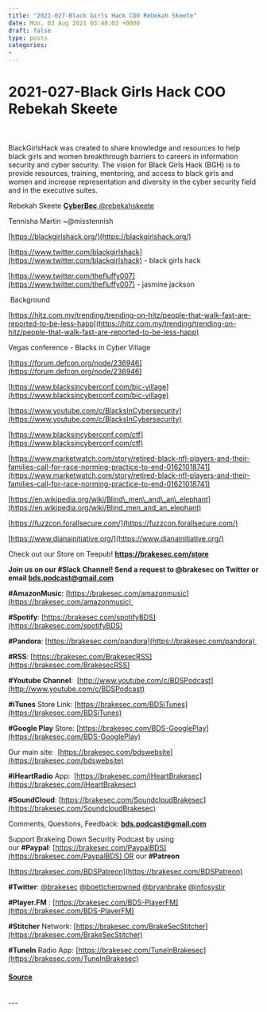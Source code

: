 ```yaml
---
title: "2021-027-Black Girls Hack COO Rebekah Skeete"
date: Mon, 02 Aug 2021 03:48:03 +0000
draft: false
type: posts
categories: 
- 
---
```

# 2021-027-Black Girls Hack COO Rebekah Skeete

<br/>

<br/>
BlackGirlsHack was created to share knowledge and resources to help black girls and women breakthrough barriers to careers in information security and cyber security. The vision for Black Girls Hack (BGH) is to provide resources, training, mentoring, and access to black girls and women and increase representation and diversity in the cyber security field and in the executive suites. 

Rebekah Skeete [**CyberBec** @rebekahskeete](https://twitter.com/rebekahskeete)

Tennisha Martin ~@misstennish

[https://blackgirlshack.org/](https://blackgirlshack.org/)

[https://www.twitter.com/blackgirlshack](https://www.twitter.com/blackgirlshack) \- black girls hack 

[https://www.twitter.com/thefluffy007](https://www.twitter.com/thefluffy007) \- jasmine jackson

 Background

[https://hitz.com.my/trending/trending-on-hitz/people-that-walk-fast-are-reported-to-be-less-happ](https://hitz.com.my/trending/trending-on-hitz/people-that-walk-fast-are-reported-to-be-less-happ)

Vegas conference - Blacks in Cyber Village

[https://forum.defcon.org/node/236946](https://forum.defcon.org/node/236946)

[https://www.blacksincyberconf.com/bic-village](https://www.blacksincyberconf.com/bic-village)

[https://www.youtube.com/c/BlacksInCybersecurity](https://www.youtube.com/c/BlacksInCybersecurity)

[https://www.blacksincyberconf.com/ctf](https://www.blacksincyberconf.com/ctf)

[https://www.marketwatch.com/story/retired-black-nfl-players-and-their-families-call-for-race-norming-practice-to-end-01621018741](https://www.marketwatch.com/story/retired-black-nfl-players-and-their-families-call-for-race-norming-practice-to-end-01621018741)

[https://en.wikipedia.org/wiki/Blind\_men\_and\_an\_elephant](https://en.wikipedia.org/wiki/Blind_men_and_an_elephant)

[https://fuzzcon.forallsecure.com/](https://fuzzcon.forallsecure.com/)

[https://www.dianainitiative.org/](https://www.dianainitiative.org/)

Check out our Store on Teepub! **https://brakesec.com/store**

**Join us on our #Slack Channel! Send a request to @brakesec on Twitter or email [bds.podcast@gmail.com](mailto:bds.podcast@gmail.com)**

**#AmazonMusic:** [https://brakesec.com/amazonmusic](https://brakesec.com/amazonmusic) 

**#Spotify**: [https://brakesec.com/spotifyBDS](https://brakesec.com/spotifyBDS)  
  
**#Pandora**: [https://brakesec.com/pandora](https://brakesec.com/pandora) 

**#RSS**: [https://brakesec.com/BrakesecRSS](https://brakesec.com/BrakesecRSS)

**#Youtube Channel**:  [http://www.youtube.com/c/BDSPodcast](http://www.youtube.com/c/BDSPodcast)

**#iTunes** Store Link: [https://brakesec.com/BDSiTunes](https://brakesec.com/BDSiTunes)

**#Google Play** Store: [https://brakesec.com/BDS-GooglePlay](https://brakesec.com/BDS-GooglePlay)

Our main site:  [https://brakesec.com/bdswebsite](https://brakesec.com/bdswebsite)

**#iHeartRadio** App:  [https://brakesec.com/iHeartBrakesec](https://brakesec.com/iHeartBrakesec)

**#SoundCloud**: [https://brakesec.com/SoundcloudBrakesec](https://brakesec.com/SoundcloudBrakesec)

Comments, Questions, Feedback: **[bds.podcast@gmail.com](mailto:bds.podcast@gmail.com)**

Support Brakeing Down Security Podcast by using our **#Paypal**: [https://brakesec.com/PaypalBDS](https://brakesec.com/PaypalBDS) OR our **#Patreon**

[https://brakesec.com/BDSPatreon](https://brakesec.com/BDSPatreon)

**#Twitter**: [@brakesec](https://twitter.com/brakesec) [@boettcherpwned](https://twitter.com/boettcherpwned) [@bryanbrake](https://twitter.com/bryanbrake) [@infosystir](https://twitter.com/infosystir)

**#Player.FM** : [https://brakesec.com/BDS-PlayerFM](https://brakesec.com/BDS-PlayerFM)

**#Stitcher** Network: [https://brakesec.com/BrakeSecStitcher](https://brakesec.com/BrakeSecStitcher)

**#TuneIn** Radio App: [https://brakesec.com/TuneInBrakesec](https://brakesec.com/TuneInBrakesec)

#### [Source](http://brakeingsecurity.com/2021-026-black-girls-hack-coo-rebekah-skeete)

<br/>
---
